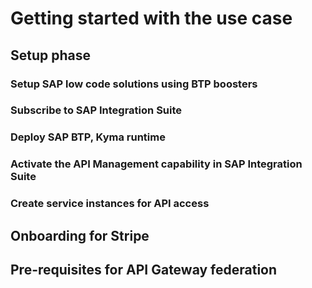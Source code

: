 # Getting started with the use case

## Setup phase

### Setup SAP low code solutions using BTP boosters
### Subscribe to SAP Integration Suite
### Deploy SAP BTP, Kyma runtime
### Activate the API Management capability in SAP Integration Suite
### Create service instances for API access 

## Onboarding for Stripe

## Pre-requisites for API Gateway federation